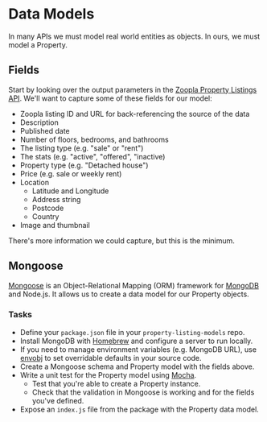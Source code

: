 # Data Models

In many APIs we must model real world entities as objects. In ours, we must model a Property.

## Fields

Start by looking over the output parameters in the [Zoopla Property Listings API](http://developer.zoopla.com/docs/read/Property_listings). We'll want to capture some of these fields for our model:

* Zoopla listing ID and URL for back-referencing the source of the data
* Description
* Published date
* Number of floors, bedrooms, and bathrooms
* The listing type \(e.g. "sale" or "rent"\)
* The stats \(e.g. "active", "offered", "inactive\)
* Property type \(e.g. "Detached house"\)
* Price \(e.g. sale or weekly rent\)
* Location
  * Latitude and Longitude
  * Address string
  * Postcode
  * Country
* Image and thumbnail

There's more information we could capture, but this is the minimum.

## Mongoose

[Mongoose](http://mongoosejs.com/) is an Object-Relational Mapping \(ORM\) framework for [MongoDB](https://docs.mongodb.com/manual/) and Node.js. It allows us to create a data model for our Property objects.

### Tasks

* Define your `package.json` file in your `property-listing-models` repo.
* Install MongoDB with [Homebrew](http://brew.sh/) and configure a server to run locally.
* If you need to manage environment variables \(e.g. MongoDB URL\), use [envobj](https://github.com/matthewmueller/envobj) to set overridable defaults in your source code.
* Create a Mongoose schema and Property model with the fields above.
* Write a unit test for the Property model using [Mocha](https://mochajs.org/).
  * Test that you're able to create a Property instance.
  * Check that the validation in Mongoose is working and for the fields you've defined.
* Expose an `index.js` file from the package with the Property data model.



